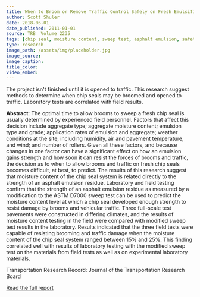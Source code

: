 ```yaml
---
title: When to Broom or Remove Traffic Control Safely on Fresh Emulsified Asphalt Chip Seals
author: Scott Shuler
date: 2018-06-01
date_published: 2011-01-01
source: TRB  Volume 2235
tags: [chip seal, moisture content, sweep test, asphalt emulsion, safety, curing]
type: research
image_path: /assets/img/placeholder.jpg
image_source:
image_caption:
title_color:
video_embed:
---
```

The project isn't finished until it is opened to traffic. This research suggest methods to determine when chip seals may be broomed and opened to traffic. Laboratory tests are correlated with field results.
<!--more-->

**Abstract**: The optimal time to allow brooms to sweep a fresh chip seal is usually determined by experienced field personnel. Factors that affect this decision include aggregate type; aggregate moisture content; emulsion type and grade; application rates of emulsion and aggregate; weather conditions at the site, including humidity, air and pavement temperature, and wind; and number of rollers. Given all these factors, and because changes in one factor can have a significant effect on how an emulsion gains strength and how soon it can resist the forces of brooms and traffic, the decision as to when to allow brooms and traffic on fresh chip seals becomes difficult, at best, to predict. The results of this research suggest that moisture content of the chip seal system is related directly to the strength of an asphalt emulsion residue. Laboratory and field testing confirm that the strength of an asphalt emulsion residue as measured by a modification to the ASTM D7000 sweep test can be used to predict the moisture content level at which a chip seal developed enough strength to resist damage by brooms and vehicular traffic. Three full-scale test pavements were constructed in differing climates, and the results of moisture content testing in the field were compared with modified sweep test results in the laboratory. Results indicated that the three field tests were capable of resisting brooming and traffic damage when the moisture content of the chip seal system ranged between 15% and 25%. This finding correlated well with results of laboratory testing with the modified sweep test on the materials from field tests as well as on experimental laboratory materials.

Transportation Research Record: Journal of the Transportation Research Board

[Read the full report](https://trrjournalonline.trb.org/doi/abs/10.3141/2235-09 "Transportation Research Record")
